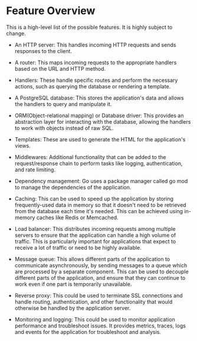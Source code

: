 # Feature Overview

This is a high-level list of the possible features. It is highly subject to change.

- An HTTP server: This handles incoming HTTP requests and sends responses to the client.

- A router: This maps incoming requests to the appropriate handlers based on the URL and HTTP method.

- Handlers: These handle specific routes and perform the necessary actions, such as querying the database or rendering a template.

- A PostgreSQL database: This stores the application's data and allows the handlers to query and manipulate it.

- ORM(Object-relational mapping) or Database driver: This provides an abstraction layer for interacting with the database, allowing the handlers to work with objects instead of raw SQL.

- Templates: These are used to generate the HTML for the application's views.

- Middlewares: Additional functionality that can be added to the request/response chain to perform tasks like logging, authentication, and rate limiting.

- Dependency management: Go uses a package manager called go mod to manage the dependencies of the application.

- Caching: This can be used to speed up the application by storing frequently-used data in memory so that it doesn't need to be retrieved from the database each time it's needed. This can be achieved using in-memory caches like Redis or Memcached.

- Load balancer: This distributes incoming requests among multiple servers to ensure that the application can handle a high volume of traffic. This is particularly important for applications that expect to receive a lot of traffic or need to be highly available.

- Message queue: This allows different parts of the application to communicate asynchronously, by sending messages to a queue which are processed by a separate component. This can be used to decouple different parts of the application, and ensure that they can continue to work even if one part is temporarily unavailable.

- Reverse proxy: This could be used to terminate SSL connections and handle routing, authentication, and other functionality that would otherwise be handled by the application server.

- Monitoring and logging: This could be used to monitor application performance and troubleshoot issues. It provides metrics, traces, logs and events for the application for troubleshoot and analysis.
